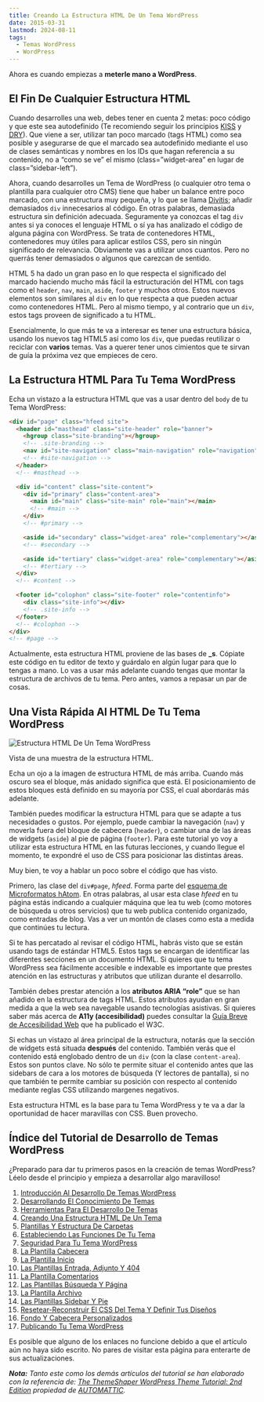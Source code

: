 ```yaml
---
title: Creando La Estructura HTML De Un Tema WordPress
date: 2015-03-31
lastmod: 2024-08-11
tags:
  - Temas WordPress
  - WordPress
---
```


<!--kg-card-begin: markdown-->

Ahora es cuando empiezas a **meterle mano a WordPress**.

## El Fin De Cualquier Estructura HTML

Cuando desarrolles una web, debes tener en cuenta 2 metas: poco código y que este sea autodefinido (Te recomiendo seguir los principios [KISS](http://es.wikipedia.org/wiki/Principio_KISS) y [DRY](http://es.wikipedia.org/wiki/No_te_repitas)). Que viene a ser, utilizar tan poco marcado (tags HTML) como sea posible y asegurarse de que el marcado sea autodefinido mediante el uso de clases semánticas y nombres en los IDs que hagan referencia a su contenido, no a “como se ve” el mismo (class=”widget-area” en lugar de class=”sidebar-left”).

Ahora, cuando desarrolles un Tema de WordPress (o cualquier otro tema o plantilla para cualquier otro CMS) tiene que haber un balance entre poco marcado, con una estructura muy pequeña, y lo que se llama [Divitis](http://www.456bereastreet.com/lab/web_development_mistakes/); añadir demasiados `div` innecesarios al código. En otras palabras, demasiada estructura sin definición adecuada. Seguramente ya conozcas el tag `div` antes si ya conoces el lenguaje HTML o sí ya has analizado el código de alguna página con WordPress. Se trata de contenedores HTML, contenedores muy útiles para aplicar estilos CSS, pero sin ningún significado de relevancia. Obviamente vas a utilizar unos cuantos. Pero no querrás tener demasiados o algunos que carezcan de sentido.

HTML 5 ha dado un gran paso en lo que respecta el significado del marcado haciendo mucho más fácil la estructuración del HTML con tags como el `header`, `nav`, `main`, `aside`, `footer` y muchos otros. Estos nuevos elementos son similares al `div` en lo que respecta a que pueden actuar como contenedores HTML. Pero al mismo tiempo, y al contrario que un `div`, estos tags proveen de significado a tu HTML.

Esencialmente, lo que más te va a interesar es tener una estructura básica, usando los nuevos tag HTML5 así como los `div`, que puedas reutilizar o reciclar con **varios** temas. Vas a querer tener unos cimientos que te sirvan de guía la próxima vez que empieces de cero.

## La Estructura HTML Para Tu Tema WordPress

Echa un vistazo a la estructura HTML que vas a usar dentro del `body` de tu Tema WordPress:

```html
<div id="page" class="hfeed site">
  <header id="masthead" class="site-header" role="banner">
    <hgroup class="site-branding"></hgroup>
    <!-- .site-branding -->
    <nav id="site-navigation" class="main-navigation" role="navigation"></nav>
    <!-- #site-navigation -->
  </header>
  <!-- #masthead -->

  <div id="content" class="site-content">
    <div id="primary" class="content-area">
      <main id="main" class="site-main" role="main"></main>
      <!-- #main -->
    </div>
    <!-- #primary -->

    <aside id="secondary" class="widget-area" role="complementary"></aside>
    <!-- #secondary -->

    <aside id="tertiary" class="widget-area" role="complementary"></aside>
    <!-- #tertiary -->
  </div>
  <!-- #content -->

  <footer id="colophon" class="site-footer" role="contentinfo">
    <div class="site-info"></div>
    <!-- .site-info -->
  </footer>
  <!-- #colophon -->
</div>
<!-- #page -->
```

Actualmente, esta estructura HTML proviene de las bases de **\_s**. Cópiate este código en tu editor de texto y guárdalo en algún lugar para que lo tengas a mano. Lo vas a usar más adelante cuando tengas que montar la estructura de archivos de tu tema. Pero antes, vamos a repasar un par de cosas.

## Una Vista Rápida Al HTML De Tu Tema WordPress

![Estructura HTML De Un Tema WordPress](/old-posts-images/2015/03/04-Creando_Una_Estructura_HTML_De_Un_Tema_WordPress.png)

Vista de una muestra de la estructura HTML.

Echa un ojo a la imagen de estructura HTML de más arriba. Cuando más oscuro sea el bloque, más anidado significa que está. El posicionamiento de estos bloques está definido en su mayoría por CSS, el cual abordarás más adelante.

También puedes modificar la estructura HTML para que se adapte a tus necesidades o gustos. Por ejemplo, puede cambiar la navegación (`nav`) y moverla fuera del bloque de cabecera (`header`), o cambiar una de las áreas de widgets (`aside`) al pie de página (`footer`). Para este tutorial yo voy a utilizar esta estructura HTML en las futuras lecciones, y cuando llegue el momento, te expondré el uso de CSS para posicionar las distintas áreas.

Muy bien, te voy a hablar un poco sobre el código que has visto.

Primero, las clase del `div#page`, _hfeed_. Forma parte del [esquema de Microformatos hAtom](http://microformats.org/wiki/hatom). En otras palabras, al usar esta clase _hfeed_ en tu página estás indicando a cualquier máquina que lea tu web (como motores de búsqueda u otros servicios) que tu web publica contenido organizado, como entradas de blog. Vas a ver un montón de clases como esta a medida que continúes tu lectura.

Si te has percatado al revisar el código HTML, habrás visto que se están usando tags de estándar HTML5. Estos tags se encargan de identificar las diferentes secciones en un documento HTML. Si quieres que tu tema WordPress sea fácilmente accesible e indexable es importante que prestes atención en las estructuras y atributos que utilizan durante el desarrollo.

También debes prestar atención a los **atributos ARIA “role”** que se han añadido en la estructura de tags HTML. Estos atributos ayudan en gran medida a que la web sea navegable usando tecnologías asistivas. Si quieres saber más acerca de **A11y (accesibilidad)** puedes consultar la [Guía Breve de Accesibilidad Web](http://w3c.es/Divulgacion/GuiasBreves/Accesibilidad) que ha publicado el W3C.

Si echas un vistazo al área principal de la estructura, notarás que la sección de widgets está situada **después** del contenido. También verás que el contenido está englobado dentro de un `div` (con la clase `content-area`). Estos son puntos clave. No sólo te permite situar el contenido antes que las sidebars de cara a los motores de búsqueda (Y lectores de pantalla), si no que también te permite cambiar su posición con respecto al contenido mediante reglas CSS utilizando margenes negativos.

Esta estructura HTML es la base para tu Tema WordPress y te va a dar la oportunidad de hacer maravillas con CSS. Buen provecho.

## Índice del Tutorial de Desarrollo de Temas WordPress

¿Preparado para dar tu primeros pasos en la creación de temas WordPress? Léelo desde el principio y empieza a desarrollar algo maravilloso!

1. [Introducción Al Desarrollo De Temas WordPress](/2015/02/aprende-a-hacer-un-tema-en-wordpress/ "Aprende A Hacer Un Tema En WordPress")
2. [Desarrollando El Conocimiento De Temas](/2015/02/desarrollando-el-conocimiento-de-temas/ "Desarrollando El Conocimiento De Temas")
3. [Herramientas Para El Desarrollo De Temas](/2015/02/herramientas-para-el-desarrollo-de-temas/ "Herramientas Para El Desarrollo De Temas")
4. [Creando Una Estructura HTML De Un Tema](/)
5. [Plantillas Y Estructura De Carpetas](/)
6. [Estableciendo Las Funciones De Tu Tema](/)
7. [Seguridad Para Tu Tema WordPress](/)
8. [La Plantilla Cabecera](/)
9. [La Plantilla Inicio](/)
10. [Las Plantillas Entrada, Adjunto Y 404](/)
11. [La Plantilla Comentarios](/)
12. [Las Plantillas Búsqueda Y Página](/)
13. [La Plantilla Archivo](/)
14. [Las Plantillas Sidebar Y Pie](/)
15. [Resetear-Reconstruir El CSS Del Tema Y Definir Tus Diseños](/)
16. [Fondo Y Cabecera Personalizados](/)
17. [Publicando Tu Tema WordPress](/)

Es posible que alguno de los enlaces no funcione debido a que el artículo aún no haya sido escrito. No pares de visitar esta página para enterarte de sus actualizaciones.

_**Nota:** Tanto este como los demás artículos del tutorial se han elaborado con la referencia de: [The ThemeShaper WordPress Theme Tutorial: 2nd Edition](http://themeshaper.com/2012/10/22/the-themeshaper-wordpress-theme-tutorial-2nd-edition/) propiedad de [AUTOMATTIC](http://automattic.com/)._

<!--kg-card-end: markdown-->
